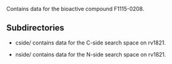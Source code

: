 Contains data for the bioactive compound F1115-0208.

## Subdirectories

- cside/ contains data for the C-side search space on rv1821.

- nside/ contains data for the N-side search space on rv1821.

